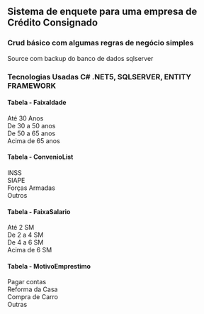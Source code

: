 
## Sistema de enquete para uma empresa de Crédito Consignado

### Crud básico com algumas regras de negócio simples
Source com backup do banco de dados sqlserver

### Tecnologias Usadas C# .NET5, SQLSERVER, ENTITY FRAMEWORK


#### Tabela - FaixaIdade
Até 30 Anos
<br/>De 30 a 50 anos
<br/>De 50 a 65 anos
<br/>Acima de 65 anos

#### Tabela - ConvenioList
INSS
<br/>SIAPE
<br/>Forças Armadas
<br/>Outros

#### Tabela - FaixaSalario
Até 2 SM
<br/>De 2 a 4 SM
<br/>De 4 a 6 SM
<br/>Acima de 6 SM

#### Tabela - MotivoEmprestimo
Pagar contas
<br/>Reforma da Casa
<br/>Compra de Carro
<br/>Outras
